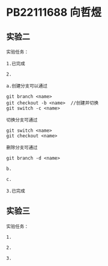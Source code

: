 # PB22111688 向哲煜

## 实验二

    实验任务：

    1.已完成

    2.

    a.创建分支可以通过

```git
git branch <name>
git checkout -b <name>  //创建并切换
git switch -c <name>
```

    切换分支可通过

```git
git switch <name>
git checkout <name>
```

    删除分支可通过

```git
git branch -d <name>
```

    b.

    c.

    3.已完成

## 实验三

    实验任务：

    1.

    2.

    3.
